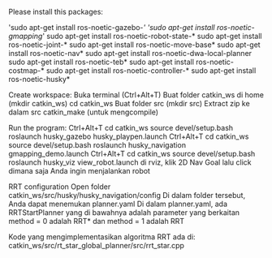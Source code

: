 Please install this packages:

'sudo apt-get install ros-noetic-gazebo-*'
'sudo apt-get install ros-noetic-gmapping*'
sudo apt-get install ros-noetic-robot-state-*
sudo apt-get install ros-noetic-joint-*
sudo apt-get install ros-noetic-move-base*
sudo apt-get install ros-noetic-nav*
sudo apt-get install ros-noetic-dwa-local-planner
sudo apt-get install ros-noetic-teb*
sudo apt-get install ros-noetic-costmap-*
sudo apt-get install ros-noetic-controller-*
sudo apt-get install ros-noetic-husky*

Create workspace:
Buka terminal (Ctrl+Alt+T)
Buat folder catkin_ws di home (mkdir catkin_ws)
cd catkin_ws
Buat folder src (mkdir src)
Extract zip ke dalam src
catkin_make (untuk mengcompile)

Run the program:
Ctrl+Alt+T
cd catkin_ws 
source devel/setup.bash
roslaunch husky_gazebo husky_playpen.launch
Ctrl+Alt+T
cd catkin_ws 
source devel/setup.bash
roslaunch husky_navigation gmapping_demo.launch
Ctrl+Alt+T
cd catkin_ws 
source devel/setup.bash
roslaunch husky_viz view_robot.launch
di rviz, klik 2D Nav Goal lalu click dimana saja Anda ingin menjalankan robot 

RRT configuration
Open folder catkin_ws/src/husky/husky_navigation/config
Di dalam folder tersebut, Anda dapat menemukan planner.yaml
Di dalam planner.yaml, ada RRTStartPlanner yang di bawahnya adalah parameter yang berkaitan
method = 0 adalah RRT* dan method = 1 adalah RRT

Kode yang mengimplementasikan algoritma RRT ada di:
catkin_ws/src/rt_star_global_planner/src/rrt_star.cpp


